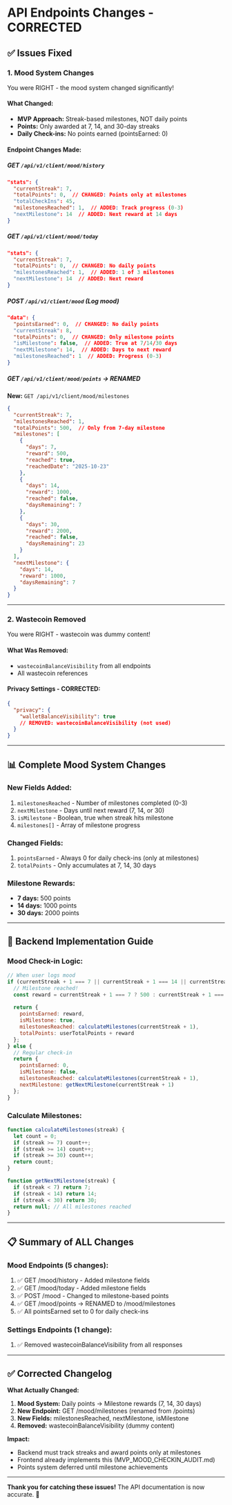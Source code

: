 # API Endpoints Changes - CORRECTED

## ✅ Issues Fixed

### **1. Mood System Changes** 
You were RIGHT - the mood system changed significantly!

#### **What Changed:**
- **MVP Approach:** Streak-based milestones, NOT daily points
- **Points:** Only awarded at 7, 14, and 30-day streaks
- **Daily Check-ins:** No points earned (pointsEarned: 0)

#### **Endpoint Changes Made:**

##### **GET `/api/v1/client/mood/history`**
```json
"stats": {
  "currentStreak": 7,
  "totalPoints": 0,  // CHANGED: Points only at milestones
  "totalCheckIns": 45,
  "milestonesReached": 1,  // ADDED: Track progress (0-3)
  "nextMilestone": 14  // ADDED: Next reward at 14 days
}
```

##### **GET `/api/v1/client/mood/today`**
```json
"stats": {
  "currentStreak": 7,
  "totalPoints": 0,  // CHANGED: No daily points
  "milestonesReached": 1,  // ADDED: 1 of 3 milestones
  "nextMilestone": 14  // ADDED: Next reward
}
```

##### **POST `/api/v1/client/mood`** (Log mood)
```json
"data": {
  "pointsEarned": 0,  // CHANGED: No daily points
  "currentStreak": 8,
  "totalPoints": 0,  // CHANGED: Only milestone points
  "isMilestone": false,  // ADDED: True at 7/14/30 days
  "nextMilestone": 14,  // ADDED: Days to next reward
  "milestonesReached": 1  // ADDED: Progress (0-3)
}
```

##### **GET `/api/v1/client/mood/points`** → **RENAMED**
**New:** `GET /api/v1/client/mood/milestones`

```json
{
  "currentStreak": 7,
  "milestonesReached": 1,
  "totalPoints": 500,  // Only from 7-day milestone
  "milestones": [
    {
      "days": 7,
      "reward": 500,
      "reached": true,
      "reachedDate": "2025-10-23"
    },
    {
      "days": 14,
      "reward": 1000,
      "reached": false,
      "daysRemaining": 7
    },
    {
      "days": 30,
      "reward": 2000,
      "reached": false,
      "daysRemaining": 23
    }
  ],
  "nextMilestone": {
    "days": 14,
    "reward": 1000,
    "daysRemaining": 7
  }
}
```

---

### **2. Wastecoin Removed**
You were RIGHT - wastecoin was dummy content!

#### **What Was Removed:**
- `wastecoinBalanceVisibility` from all endpoints
- All wastecoin references

#### **Privacy Settings - CORRECTED:**
```json
{
  "privacy": {
    "walletBalanceVisibility": true
    // REMOVED: wastecoinBalanceVisibility (not used)
  }
}
```

---

## 📊 Complete Mood System Changes

### **New Fields Added:**
1. `milestonesReached` - Number of milestones completed (0-3)
2. `nextMilestone` - Days until next reward (7, 14, or 30)
3. `isMilestone` - Boolean, true when streak hits milestone
4. `milestones[]` - Array of milestone progress

### **Changed Fields:**
1. `pointsEarned` - Always 0 for daily check-ins (only at milestones)
2. `totalPoints` - Only accumulates at 7, 14, 30 days

### **Milestone Rewards:**
- **7 days:** 500 points
- **14 days:** 1000 points
- **30 days:** 2000 points

---

## 🔄 Backend Implementation Guide

### **Mood Check-in Logic:**
```javascript
// When user logs mood
if (currentStreak + 1 === 7 || currentStreak + 1 === 14 || currentStreak + 1 === 30) {
  // Milestone reached!
  const reward = currentStreak + 1 === 7 ? 500 : currentStreak + 1 === 14 ? 1000 : 2000;
  
  return {
    pointsEarned: reward,
    isMilestone: true,
    milestonesReached: calculateMilestones(currentStreak + 1),
    totalPoints: userTotalPoints + reward
  };
} else {
  // Regular check-in
  return {
    pointsEarned: 0,
    isMilestone: false,
    milestonesReached: calculateMilestones(currentStreak + 1),
    nextMilestone: getNextMilestone(currentStreak + 1)
  };
}
```

### **Calculate Milestones:**
```javascript
function calculateMilestones(streak) {
  let count = 0;
  if (streak >= 7) count++;
  if (streak >= 14) count++;
  if (streak >= 30) count++;
  return count;
}

function getNextMilestone(streak) {
  if (streak < 7) return 7;
  if (streak < 14) return 14;
  if (streak < 30) return 30;
  return null; // All milestones reached
}
```

---

## 📋 Summary of ALL Changes

### **Mood Endpoints (5 changes):**
1. ✅ GET /mood/history - Added milestone fields
2. ✅ GET /mood/today - Added milestone fields
3. ✅ POST /mood - Changed to milestone-based points
4. ✅ GET /mood/points → RENAMED to /mood/milestones
5. ✅ All pointsEarned set to 0 for daily check-ins

### **Settings Endpoints (1 change):**
1. ✅ Removed wastecoinBalanceVisibility from all responses

---

## ✅ Corrected Changelog

**What Actually Changed:**
1. **Mood System:** Daily points → Milestone rewards (7, 14, 30 days)
2. **New Endpoint:** GET /mood/milestones (renamed from /points)
3. **New Fields:** milestonesReached, nextMilestone, isMilestone
4. **Removed:** wastecoinBalanceVisibility (dummy content)

**Impact:**
- Backend must track streaks and award points only at milestones
- Frontend already implements this (MVP_MOOD_CHECKIN_AUDIT.md)
- Points system deferred until milestone achievements

---

**Thank you for catching these issues!** The API documentation is now accurate. 🎯
